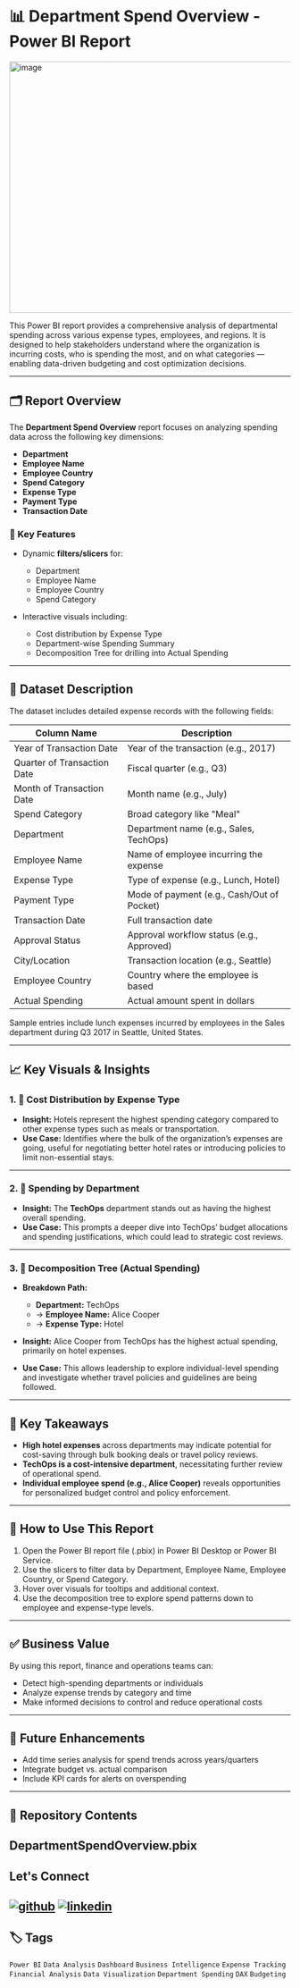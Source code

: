 # 📊 Department Spend Overview - Power BI Report
<img width="800" height="450" alt="image" src="https://github.com/user-attachments/assets/ffa1cb50-5c66-4ed1-baf7-fae29094aec0" />


This Power BI report provides a comprehensive analysis of departmental spending across various expense types, employees, and regions. It is designed to help stakeholders understand where the organization is incurring costs, who is spending the most, and on what categories — enabling data-driven budgeting and cost optimization decisions.

---

## 🗂️ Report Overview

The **Department Spend Overview** report focuses on analyzing spending data across the following key dimensions:

- **Department**
- **Employee Name**
- **Employee Country**
- **Spend Category**
- **Expense Type**
- **Payment Type**
- **Transaction Date**

### 🎯 Key Features

- Dynamic **filters/slicers** for:
  - Department
  - Employee Name
  - Employee Country
  - Spend Category

- Interactive visuals including:
  - Cost distribution by Expense Type
  - Department-wise Spending Summary
  - Decomposition Tree for drilling into Actual Spending

---

## 📅 Dataset Description

The dataset includes detailed expense records with the following fields:

| Column Name               | Description |
|---------------------------|-------------|
| Year of Transaction Date  | Year of the transaction (e.g., 2017) |
| Quarter of Transaction Date | Fiscal quarter (e.g., Q3) |
| Month of Transaction Date | Month name (e.g., July) |
| Spend Category            | Broad category like "Meal" |
| Department                | Department name (e.g., Sales, TechOps) |
| Employee Name             | Name of employee incurring the expense |
| Expense Type              | Type of expense (e.g., Lunch, Hotel) |
| Payment Type              | Mode of payment (e.g., Cash/Out of Pocket) |
| Transaction Date          | Full transaction date |
| Approval Status           | Approval workflow status (e.g., Approved) |
| City/Location             | Transaction location (e.g., Seattle) |
| Employee Country          | Country where the employee is based |
| Actual Spending           | Actual amount spent in dollars |

Sample entries include lunch expenses incurred by employees in the Sales department during Q3 2017 in Seattle, United States.

---

## 📈 Key Visuals & Insights

### 1. 💸 **Cost Distribution by Expense Type**

- **Insight:** Hotels represent the highest spending category compared to other expense types such as meals or transportation.
- **Use Case:** Identifies where the bulk of the organization’s expenses are going, useful for negotiating better hotel rates or introducing policies to limit non-essential stays.

---

### 2. 🏢 **Spending by Department**

- **Insight:** The **TechOps** department stands out as having the highest overall spending.
- **Use Case:** This prompts a deeper dive into TechOps’ budget allocations and spending justifications, which could lead to strategic cost reviews.

---

### 3. 🌲 **Decomposition Tree (Actual Spending)**

- **Breakdown Path:**
  - **Department:** TechOps  
  - → **Employee Name:** Alice Cooper  
  - → **Expense Type:** Hotel

- **Insight:** Alice Cooper from TechOps has the highest actual spending, primarily on hotel expenses.
- **Use Case:** This allows leadership to explore individual-level spending and investigate whether travel policies and guidelines are being followed.

---

## 🧭 Key Takeaways

- **High hotel expenses** across departments may indicate potential for cost-saving through bulk booking deals or travel policy reviews.
- **TechOps is a cost-intensive department**, necessitating further review of operational spend.
- **Individual employee spend (e.g., Alice Cooper)** reveals opportunities for personalized budget control and policy enforcement.

---

## 📂 How to Use This Report

1. Open the Power BI report file (.pbix) in Power BI Desktop or Power BI Service.
2. Use the slicers to filter data by Department, Employee Name, Employee Country, or Spend Category.
3. Hover over visuals for tooltips and additional context.
4. Use the decomposition tree to explore spend patterns down to employee and expense-type levels.

---

## ✅ Business Value

By using this report, finance and operations teams can:

- Detect high-spending departments or individuals
- Analyze expense trends by category and time
- Make informed decisions to control and reduce operational costs

---

## 📌 Future Enhancements

- Add time series analysis for spend trends across years/quarters
- Integrate budget vs. actual comparison
- Include KPI cards for alerts on overspending

---


## 📁 Repository Contents

DepartmentSpendOverview.pbix     
---
## Let's Connect
[![github](https://img.shields.io/badge/github-181717?style=for-the-badge&logo=github&logoColor=white)](https://github.com/ahammedjaleel)
[![linkedin](https://img.shields.io/badge/linkedin-0A66C2?style=for-the-badge&logo=linkedin&logoColor=white)](https://www.linkedin.com/in/ahammed-jaleel-33772b5b/)
---
## 🏷️ Tags

`Power BI` `Data Analysis` `Dashboard` `Business Intelligence` `Expense Tracking`  
`Financial Analysis` `Data Visualization` `Department Spending` `DAX` `Budgeting`


